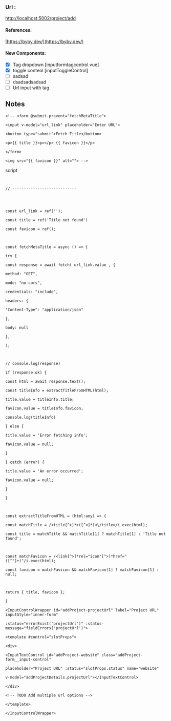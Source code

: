 ### Url : 
[http://localhost:5002/project/add](http://localhost:5002/project/add)

#### References:

[https://byby.dev/](https://byby.dev/)

#### New Components: 
- [x] Tag dropdown [inputformtagcontrol.vue]
- [x] toggle conteol [inputToggleControl]
- [ ] sadsad
- [ ] dsadsadsadsad
- [ ] Url input with tag 

## Notes

```
<!-- <form @submit.prevent="fetchMetaTitle">

<input v-model="url_link" placeholder="Enter URL">

<button type="submit">Fetch Title</button>

<p>{{ title }}<p></p> {{ favicon }}</p>

</form>

<img src="{{ favicon }}" alt=""> -->
```


script
```
  

// ----------------------------

  
  

const url_link = ref('');

const title = ref('Title not found')

const favicon = ref();

  

const fetchMetaTitle = async () => {

try {

const response = await fetch( url_link.value , {

method: "GET",

mode: "no-cors",

credentials: "include",

headers: {

"Content-Type": "application/json"

},

body: null

},

);

  

// console.log(response)

if (response.ok) {

const html = await response.text();

const titleInfo = extractTitleFromHTML(html);

title.value = titleInfo.title;

favicon.value = titleInfo.favicon;

console.log(titleInfo)

} else {

title.value = 'Error fetching info';

favicon.value = null;

}

} catch (error) {

title.value = 'An error occurred';

favicon.value = null;

}

}

  

const extractTitleFromHTML = (html:any) => {

const matchTitle = /<title[^>]*>([^<]*)<\/title>/i.exec(html);

const title = matchTitle && matchTitle[1] ? matchTitle[1] : 'Title not found';

  

const matchFavicon = /<link[^>]*rel="icon"[^>]*href="([^"]+)"/i.exec(html);

const favicon = matchFavicon && matchFavicon[1] ? matchFavicon[1] : null;

  

return { title, favicon };

}
```




```<md>
<InputControlWrapper id="addProject-projectUrl" label="Project URL" inputStyle="inner-form"

:status="errorExist('projectUrl')" :status-message="fieldErrors('projectUrl')">

<template #control="slotProps">

<div>

<InputTextControl id="addProject-website" class="addProject-form__input-control"

placeholder="Project URL" :status="slotProps.status" name="website"

v-model="addProjectDetails.projectUrl"></InputTextControl>

</div>

<!-- TODO Add multiple url options -->

</template>

</InputControlWrapper>
```